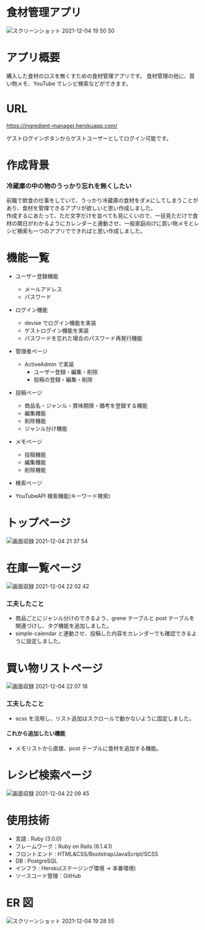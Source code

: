# 食材管理アプリ

![スクリーンショット 2021-12-04 19 50 50](https://user-images.githubusercontent.com/78095577/144706808-8b93d4ca-ca08-4387-a449-e613fd2057a4.png)

# アプリ概要

購入した食材のロスを無くすための食材管理アプリです。
食材管理の他に、買い物メモ、YouTube でレシピ検索などができます。

# URL

https://ingredient-manager.herokuapp.com/

ゲストログインボタンからゲストユーザーとしてログイン可能です。

# 作成背景

### 冷蔵庫の中の物のうっかり忘れを無くしたい

前職で飲食の仕事をしていて、うっかり冷蔵庫の食材をダメにしてしまうことがあり、食材を管理できるアプリが欲しいと思い作成しました。  
作成するにあたって、ただ文字だけを並べても見にくいので、一目見ただけで食材の期日がわかるようにカレンダーと連動させ、一般家庭向けに買い物メモとレシピ検索も一つのアプリでできればと思い作成しました。

# 機能一覧

- ユーザー登録機能

  - メールアドレス
  - パスワード

- ログイン機能

  - devise でログイン機能を実装
  - ゲストログイン機能を実装
  - パスワードを忘れた場合のパスワード再発行機能

- 管理者ページ

  - ActiveAdmin で実装
    - ユーザー登録・編集・削除
    - 投稿の登録・編集・削除

- 投稿ページ

  - 商品名・ジャンル・賞味期限・備考を登録する機能
  - 編集機能
  - 削除機能
  - ジャンル分け機能

- メモページ

  - 投稿機能
  - 編集機能
  - 削除機能

- 検索ページ
- YouTubeAPI 検索機能(キーワード検索)

# トップページ

![画面収録 2021-12-04 21 37 54](https://user-images.githubusercontent.com/78095577/144709810-ec3a72bf-8716-4347-a526-efd40ebef98b.gif)

# 在庫一覧ページ

![画面収録 2021-12-04 22 02 42](https://user-images.githubusercontent.com/78095577/144710765-61a71783-dc81-4e11-984d-d5bd3ca341c7.gif)

### 工夫したこと

- 商品ごとにジャンル分けのできるよう、grene テーブルと post テーブルを関連づけし、タグ機能を追加しました。
- simple-calendar と連動させ、投稿した内容をカレンダーでも確認できるように設定しました。

# 買い物リストページ

![画面収録 2021-12-04 22 07 18](https://user-images.githubusercontent.com/78095577/144710814-086ca5fc-d566-43e7-b94b-37a7320f165a.gif)

### 工夫したこと

- scss を活用し、リスト追加はスクロールで動かないように固定しました。

#### これから追加したい機能

- メモリストから直接、post テーブルに食材を追加する機能。

# レシピ検索ページ

![画面収録 2021-12-04 22 09 45](https://user-images.githubusercontent.com/78095577/144710890-7988146e-c9ee-4a34-8eda-1c41cfd5572c.gif)

# 使用技術

- 言語 : Ruby (3.0.0)
- フレームワーク：Ruby on Rails (6.1.4.1)
- フロントエンド : HTML&CSS/Bootstrap/JavaScript/SCSS
- DB : PostgreSQL
- インフラ : Heroku(ステージング環境 → 本番環境)
- ソースコード管理：GitHub

# ER 図

![スクリーンショット 2021-12-04 19 28 55](https://user-images.githubusercontent.com/78095577/144706410-0b400f5a-8431-4a3f-ba17-7eb292948b9a.png)
